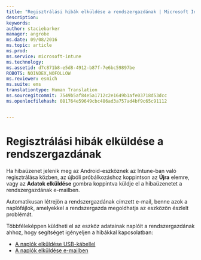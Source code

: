 ```yaml
---
title: "Regisztrálási hibák elküldése a rendszergazdának | Microsoft Intune"
description: 
keywords: 
author: staciebarker
manager: angrobe
ms.date: 09/08/2016
ms.topic: article
ms.prod: 
ms.service: microsoft-intune
ms.technology: 
ms.assetid: d7c871b8-e5d8-4912-b87f-7e6bc59897be
ROBOTS: NOINDEX,NOFOLLOW
ms.reviewer: esmich
ms.suite: ems
translationtype: Human Translation
ms.sourcegitcommit: 7549b5af84e5a1712c2e1649b1afe03718d53dcc
ms.openlocfilehash: 081764e59649cbc486ad3a757ad4bf9c65c91112


---
```



# Regisztrálási hibák elküldése a rendszergazdának

Ha hibaüzenet jelenik meg az Android-eszköznek az Intune-ban való regisztrálása közben, az újbóli próbálkozáshoz koppintson az **Újra** elemre, vagy az **Adatok elküldése** gombra koppintva küldje el a hibaüzenetet a rendszergazdának e-mailben.

Automatikusan létrejön a rendszergazdának címzett e-mail, benne azok a naplófájlok, amelyekkel a rendszergazda megoldhatja az eszközön észlelt problémát.

Többféleképpen küldheti el az eszköz adatainak naplóit a rendszergazdának ahhoz, hogy segítséget igényeljen a hibákkal kapcsolatban:

- [A naplók elküldése USB-kábellel](send-diagnostic-data-logs-to-your-it-administrator-using-a-usb-cable-android.md)
- [A naplók elküldése e-mailben](send-diagnostic-data-logs-to-your-it-administrator-using-email-android.md)




<!--HONumber=Sep16_HO2-->


